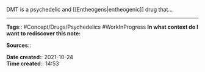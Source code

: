 DMT is a psychedelic and [[Entheogens|entheogenic]] drug that...




---
**Tags**:: #Concept/Drugs/Psychedelics #WorkInProgress 
**In what context do I want to rediscover this note:**

**Sources**::

**Date created**:: 2021-10-24  
**Time created**:: 14:53
